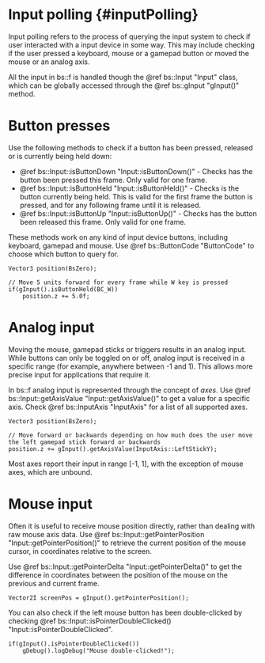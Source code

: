 Input polling						{#inputPolling}
===============

Input polling refers to the process of querying the input system to check if user interacted with a input device in some way. This may include checking if the user pressed a keyboard, mouse or a gamepad button or moved the mouse or an analog axis. 

All the input in bs::f is handled though the @ref bs::Input "Input" class, which can be globally accessed through the @ref bs::gInput "gInput()" method.

# Button presses
Use the following methods to check if a button has been pressed, released or is currently being held down:
 - @ref bs::Input::isButtonDown "Input::isButtonDown()" - Checks has the button been pressed this frame. Only valid for one frame.
 - @ref bs::Input::isButtonHeld "Input::isButtonHeld()" - Checks is the button currently being held. This is valid for the first frame the button is pressed, and for any following frame until it is released.
 - @ref bs::Input::isButtonUp "Input::isButtonUp()" - Checks has the button been released this frame. Only valid for one frame.
 
These methods work on any kind of input device buttons, including keyboard, gamepad and mouse. Use @ref bs::ButtonCode "ButtonCode" to choose which button to query for.

~~~~~~~~~~~~~{.cpp}
Vector3 position(BsZero);

// Move 5 units forward for every frame while W key is pressed
if(gInput().isButtonHeld(BC_W))
	position.z += 5.0f;
~~~~~~~~~~~~~

# Analog input
Moving the mouse, gamepad sticks or triggers results in an analog input. While buttons can only be toggled on or off, analog input is received in a specific range (for example, anywhere between -1 and 1). This allows more precise input for applications that require it.

In bs::f analog input is represented through the concept of *axes*. Use @ref bs::Input::getAxisValue "Input::getAxisValue()" to get a value for a specific axis. Check @ref bs::InputAxis "InputAxis" for a list of all supported axes.

~~~~~~~~~~~~~{.cpp}
Vector3 position(BsZero);

// Move forward or backwards depending on how much does the user move the left gamepad stick forward or backwards
position.z += gInput().getAxisValue(InputAxis::LeftStickY);
~~~~~~~~~~~~~

Most axes report their input in range [-1, 1], with the exception of mouse axes, which are unbound. 

# Mouse input
Often it is useful to receive mouse position directly, rather than dealing with raw mouse axis data. Use @ref bs::Input::getPointerPosition "Input::getPointerPosition()" to retrieve the current position of the mouse cursor, in coordinates relative to the screen.

Use @ref bs::Input::getPointerDelta "Input::getPointerDelta()" to get the difference in coordinates between the position of the mouse on the previous and current frame.

~~~~~~~~~~~~~{.cpp}
Vector2I screenPos = gInput().getPointerPosition();
~~~~~~~~~~~~~

You can also check if the left mouse button has been double-clicked by checking @ref bs::Input::isPointerDoubleClicked() "Input::isPointerDoubleClicked".

~~~~~~~~~~~~~{.cpp}
if(gInput().isPointerDoubleClicked())
	gDebug().logDebug("Mouse double-clicked!");
~~~~~~~~~~~~~